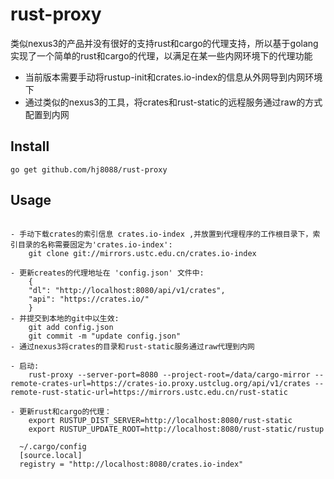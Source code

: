 # rust-proxy
类似nexus3的产品并没有很好的支持rust和cargo的代理支持，所以基于golang实现了一个简单的rust和cargo的代理，以满足在某一些内网环境下的代理功能
- 当前版本需要手动将rustup-init和crates.io-index的信息从外网导到内网环境下
- 通过类似的nexus3的工具，将crates和rust-static的远程服务通过raw的方式配置到内网

## Install

```
go get github.com/hj8088/rust-proxy
```

## Usage
```

- 手动下载crates的索引信息 crates.io-index ,并放置到代理程序的工作根目录下，索引目录的名称需要固定为'crates.io-index':   
    git clone git://mirrors.ustc.edu.cn/crates.io-index
    
- 更新creates的代理地址在 'config.json' 文件中:
    {
    "dl": "http://localhost:8080/api/v1/crates",
    "api": "https://crates.io/"
    }
- 并提交到本地的git中以生效:
    git add config.json
    git commit -m "update config.json"
- 通过nexus3将crates的目录和rust-static服务通过raw代理到内网     
    
- 启动:
    rust-proxy --server-port=8080 --project-root=/data/cargo-mirror --remote-crates-url=https://crates-io.proxy.ustclug.org/api/v1/crates --remote-rust-static-url=https://mirrors.ustc.edu.cn/rust-static
    
- 更新rust和cargo的代理：
    export RUSTUP_DIST_SERVER=http://localhost:8080/rust-static
    export RUSTUP_UPDATE_ROOT=http://localhost:8080/rust-static/rustup
 
  ~/.cargo/config
  [source.local]
  registry = "http://localhost:8080/crates.io-index"

```

